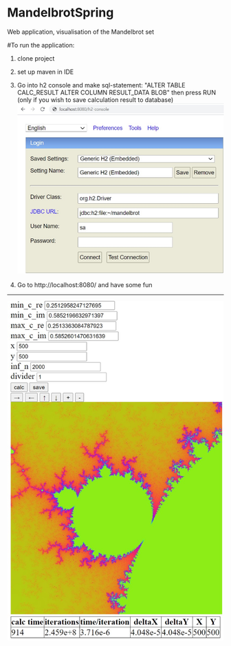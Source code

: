 # MandelbrotSpring
Web application, visualisation of the Mandelbrot set

#To run the application:
1. clone project
2. set up maven in IDE

3. Go into h2 console and make sql-statement:
"ALTER TABLE CALC_RESULT ALTER COLUMN RESULT_DATA BLOB" then press RUN  <br/>
(only if you wish to save calculation result to database)
![screenshot](ScreenShots/h2consoless.jpg )


4. Go to http://localhost:8080/ and have some fun 

---

![screenshot](ScreenShots/screenshot.jpg)
